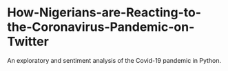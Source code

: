 # How-Nigerians-are-Reacting-to-the-Coronavirus-Pandemic-on-Twitter
An exploratory and sentiment analysis of the Covid-19 pandemic in Python.
